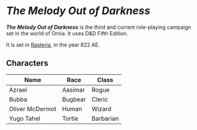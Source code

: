 # *The Melody Out of Darkness*

***The Melody Out of Darkness*** is the third and current role-playing campaign set in the world of Ornia. It uses D&D Fifth Edition.

It is set in [Rasteria](Rasteria), in the year 822 AE.

## Characters


Name|Race|Class
---|---|---
Azrael|Aasimar|Rogue
Bubba|Bugbear|Cleric
Oliver McDermot|Human|Wizard
Yugo Tahel|Tortle|Barbarian

